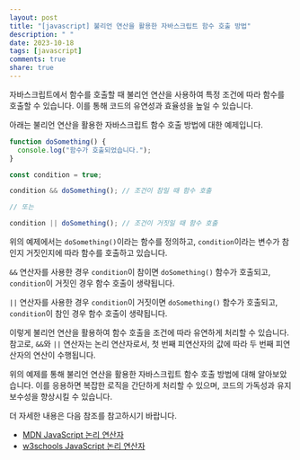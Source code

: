 ```yaml
---
layout: post
title: "[javascript] 불리언 연산을 활용한 자바스크립트 함수 호출 방법"
description: " "
date: 2023-10-18
tags: [javascript]
comments: true
share: true
---
```


자바스크립트에서 함수를 호출할 때 불리언 연산을 사용하여 특정 조건에 따라 함수를 호출할 수 있습니다. 이를 통해 코드의 유연성과 효율성을 높일 수 있습니다. 

아래는 불리언 연산을 활용한 자바스크립트 함수 호출 방법에 대한 예제입니다.

```javascript
function doSomething() {
  console.log("함수가 호출되었습니다.");
}

const condition = true;

condition && doSomething(); // 조건이 참일 때 함수 호출

// 또는

condition || doSomething(); // 조건이 거짓일 때 함수 호출
```

위의 예제에서는 `doSomething()`이라는 함수를 정의하고, `condition`이라는 변수가 참인지 거짓인지에 따라 함수를 호출하고 있습니다. 

`&&` 연산자를 사용한 경우 `condition`이 참이면 `doSomething()` 함수가 호출되고, `condition`이 거짓인 경우 함수 호출이 생략됩니다.
 
`||` 연산자를 사용한 경우 `condition`이 거짓이면 `doSomething()` 함수가 호출되고, `condition`이 참인 경우 함수 호출이 생략됩니다.

이렇게 불리언 연산을 활용하여 함수 호출을 조건에 따라 유연하게 처리할 수 있습니다. 참고로, `&&`와 `||` 연산자는 논리 연산자로서, 첫 번째 피연산자의 값에 따라 두 번째 피연산자의 연산이 수행됩니다.

위의 예제를 통해 불리언 연산을 활용한 자바스크립트 함수 호출 방법에 대해 알아보았습니다. 이를 응용하면 복잡한 로직을 간단하게 처리할 수 있으며, 코드의 가독성과 유지 보수성을 향상시킬 수 있습니다. 

더 자세한 내용은 다음 참조를 참고하시기 바랍니다.

- [MDN JavaScript 논리 연산자](https://developer.mozilla.org/ko/docs/Web/JavaScript/Reference/Operators/Logical_Operators)
- [w3schools JavaScript 논리 연산자](https://www.w3schools.com/js/js_comparisons.asp)